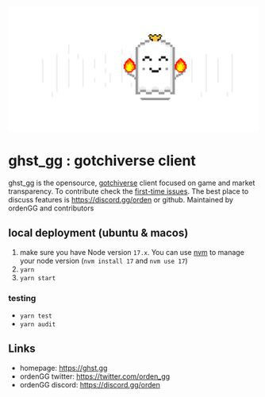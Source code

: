 ![gotchiverse client!](/src/assets/images/logo.svg "ghst_gg")


# ghst_gg : gotchiverse client 

ghst_gg is the opensource, [gotchiverse](https://gotchiverse.io/) client focused on game and market transparency. To contribute check the [first-time issues](https://github.com/orden-gg/ghst-gg/issues?q=is%3Aopen+is%3Aissue+label%3Afirst-time). The best place to discuss features is https://discord.gg/orden or github. Maintained by ordenGG and contributors 


## local deployment (ubuntu & macos) 

1. make sure you have Node version `17.x`. You can use [nvm](https://github.com/nvm-sh/nvm) to manage your node version (`nvm install 17` and `nvm use 17`)
2. `yarn`
3. `yarn start`

### testing

* `yarn test`
* `yarn audit`


## Links

* homepage: https://ghst.gg
* ordenGG twitter: https://twitter.com/orden_gg
* ordenGG discord: https://discord.gg/orden
